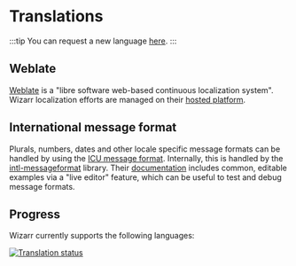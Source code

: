 # Translations

:::tip
You can request a new language [here](https://hosted.weblate.org/new-lang/wizarrrrr/wizarr/).
:::

## Weblate

[Weblate](https://weblate.org/) is a "libre software web-based continuous localization system". Wizarr localization efforts are managed on their [hosted platform](https://hosted.weblate.org/projects/wizarrrrr/wizarr/).

## International message format

Plurals, numbers, dates and other locale specific message formats can be handled by using the [ICU message format](https://unicode-org.github.io/icu/userguide/format_parse/messages/). Internally, this is handled by the [intl-messageformat](https://www.npmjs.com/package/intl-messageformat) library. Their [documentation](https://formatjs.io/docs/intl-messageformat/) includes common, editable examples via a "live editor" feature, which can be useful to test and debug message formats.

## Progress

Wizarr currently supports the following languages:

<a href="https://hosted.weblate.org/engage/wizarrrrr/">
<img src="https://hosted.weblate.org/widget/wizarrrrr/wizarr/multi-auto.svg" alt="Translation status" />
</a>
